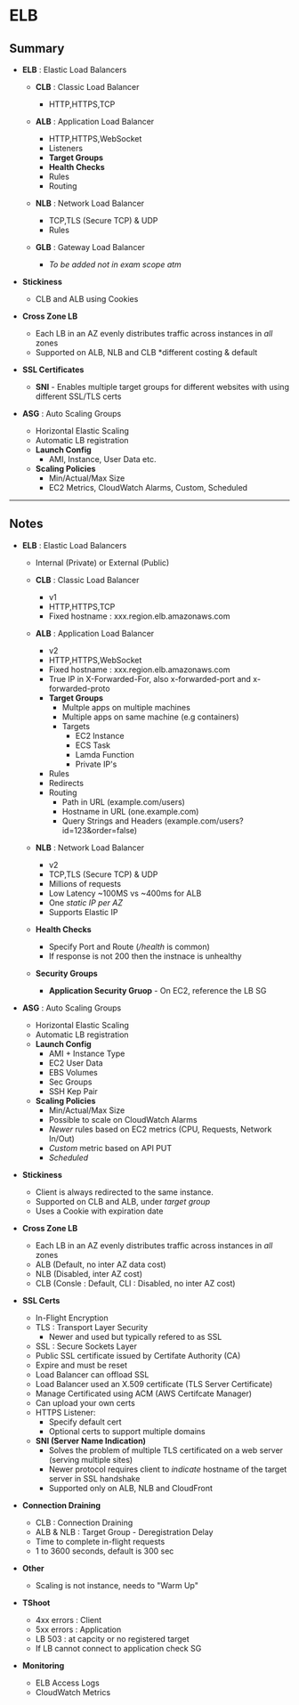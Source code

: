 # ELB
## Summary
- **ELB** : Elastic Load Balancers
  - **CLB** : Classic Load Balancer
    - HTTP,HTTPS,TCP

  - **ALB** : Application Load Balancer
    - HTTP,HTTPS,WebSocket
    - Listeners
    - **Target Groups**
    - **Health Checks**
    - Rules
    - Routing

  - **NLB** : Network Load Balancer
    - TCP,TLS (Secure TCP) & UDP
    - Rules

  - **GLB** : Gateway Load Balancer
    - *To be added not in exam scope atm*

- **Stickiness**
  - CLB and ALB using Cookies

- **Cross Zone LB**
  - Each LB in an AZ evenly distributes traffic across instances in *all* zones
  - Supported on ALB, NLB and CLB *different costing & default

- **SSL Certificates**
  - **SNI** - Enables multiple target groups for different websites with using different SSL/TLS certs

- **ASG** : Auto Scaling Groups
  - Horizontal Elastic Scaling
  - Automatic LB registration
  - **Launch Config**
    - AMI, Instance, User Data etc.
  - **Scaling Policies**
    - Min/Actual/Max Size
    - EC2 Metrics, CloudWatch Alarms, Custom, Scheduled


---
## Notes
- **ELB** : Elastic Load Balancers
  - Internal (Private) or External (Public)
  - **CLB** : Classic Load Balancer
    - v1
    - HTTP,HTTPS,TCP
    - Fixed hostname : xxx.region.elb.amazonaws.com
  - **ALB** : Application Load Balancer
    - v2
    - HTTP,HTTPS,WebSocket
    - Fixed hostname : xxx.region.elb.amazonaws.com
    - True IP in X-Forwarded-For, also x-forwarded-port and x-forwarded-proto
    - **Target Groups** 
      - Multple apps on multiple machines
      - Multiple apps on same machine (e.g containers)
      - Targets
        - EC2 Instance
        - ECS Task
        - Lamda Function
        - Private IP's
    - Rules
    - Redirects
    - Routing 
      - Path in URL (example.com/users)
      - Hostname in URL (one.example.com)
      - Query Strings and Headers (example.com/users?id=123&order=false)
  - **NLB** : Network Load Balancer
    - v2
    - TCP,TLS (Secure TCP) & UDP
    - Millions of requests
    - Low Latency ~100MS vs ~400ms for ALB
    - One *static IP per AZ*
    - Supports Elastic IP

  - **Health Checks**
    - Specify Port and Route (*/health* is common)
    - If response is not 200 then the instnace is unhealthy

  - **Security Groups**
    - **Application Security Gruop** - On EC2, reference the LB SG


- **ASG** : Auto Scaling Groups
  - Horizontal Elastic Scaling
  - Automatic LB registration
  - **Launch Config**
    - AMI + Instance Type
    - EC2 User Data
    - EBS Volumes
    - Sec Groups
    - SSH Kep Pair
  - **Scaling Policies**
    - Min/Actual/Max Size
    - Possible to scale on CloudWatch Alarms
    - *Newer* rules based on EC2 metrics (CPU, Requests, Network In/Out)
    - *Custom* metric based on API PUT
    - *Scheduled*

- **Stickiness**
  - Client is always redirected to the same instance. 
  - Supported on CLB and ALB, under *target group*
  - Uses a Cookie with expiration date

- **Cross Zone LB**
  - Each LB in an AZ evenly distributes traffic across instances in *all* zones
  - ALB (Default, no inter AZ data cost)
  - NLB (Disabled, inter AZ cost)
  - CLB (Consle : Default, CLI : Disabled, no inter AZ cost)

- **SSL Certs**
  - In-Flight Encryption
  - TLS : Transport Layer Security 
    - Newer and used but typically refered to as SSL
  - SSL : Secure Sockets Layer
  - Public SSL certificate issued by Certifate Authority (CA)
  - Expire and must be reset
  - Load Balancer can offload SSL
  - Load Balancer used an X.509 certificate (TLS Server Certificate)
  - Manage Certificated using ACM (AWS Certifcate Manager)
  - Can upload your own certs
  - HTTPS Listener:
    - Specify default cert
    - Optional certs to support multiple domains
  - **SNI (Server Name Indication)**
    - Solves the problem of multiple TLS certificated on a web server (serving multiple sites)
    - Newer protocol requires client to *indicate* hostname of the target server in SSL handshake
    - Supported only on ALB, NLB and CloudFront

- **Connection Draining**
  - CLB : Connection Draining
  - ALB & NLB : Target Group - Deregistration Delay
  - Time to complete in-flight requests
  - 1 to 3600 seconds, default is 300 sec

- **Other**
  - Scaling is not instance, needs to "Warm Up"

- **TShoot**
  - 4xx errors : Client
  - 5xx errors : Application
  - LB 503 : at capcity or no registered target
  - If LB cannot connect to application check SG 
- **Monitoring**
  - ELB Access Logs
  - CloudWatch Metrics